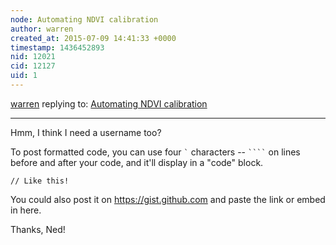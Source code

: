 ```yaml
---
node: Automating NDVI calibration
author: warren
created_at: 2015-07-09 14:41:33 +0000
timestamp: 1436452893
nid: 12021
cid: 12127
uid: 1
---
```




[warren](../profile/warren) replying to: [Automating NDVI calibration](../notes/nedhorning/06-30-2015/automating-ndvi-calibration)

----
Hmm, I think I need a username too?

To post formatted code, you can use four <code>`</code> characters -- <code>````</code> on lines before and after your code, and it'll display in a "code" block. 

````
// Like this!
````


You could also post it on https://gist.github.com and paste the link or embed in here.

Thanks, Ned!